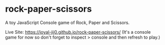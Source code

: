 # rock-paper-scissors

A toy JavaScript Console game of Rock, Paper and Scissors.

Live Site: https://joyal-jij0.github.io/rock-paper-scissors/ 
(It's a console game for now so don't forget to inspect > console and then refresh to play.)
